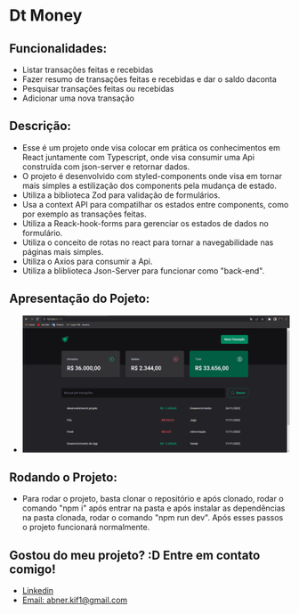 # Dt Money

## Funcionalidades:
- Listar transações feitas e recebidas
- Fazer resumo de transações feitas e recebidas e dar o saldo daconta
- Pesquisar transações feitas ou recebidas
- Adicionar uma nova transação


## Descrição:
- Esse é um projeto onde visa colocar em prática os conhecimentos em React juntamente com Typescript, onde visa consumir uma Api construída com json-server e retornar dados.
- O projeto é desenvolvido com styled-components onde visa em tornar mais simples a estilização dos components pela mudança de estado.
- Utiliza a biblioteca Zod para validação de formulários.
- Usa a context API para compatilhar os estados entre components, como por exemplo as transações feitas.
- Utiliza a Reack-hook-forms para gerenciar os estados de dados no formulário.
- Utiliza o conceito de rotas no react para tornar a navegabilidade nas páginas mais simples.
- Utiliza o Axios para consumir a Api.
- Utiliza a bliblioteca Json-Server para funcionar como "back-end".

## Apresentação do Pojeto:
- <img src="./money.gif">

## Rodando o Projeto:
- Para rodar o projeto, basta clonar o repositório e após clonado, rodar o comando "npm i" após entrar na pasta e após instalar as dependências na pasta clonada, rodar o comando "npm run dev". Após esses passos o projeto funcionará normalmente.


## Gostou do meu projeto? :D Entre em contato comigo! 
- [Linkedin](https://www.linkedin.com/in/abner-santos-b195b8228/) <br/>
- [Email: abner.kif1@gmail.com](mailto:abner.kif1@gmail.com)
